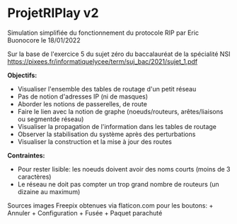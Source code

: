 # ProjetRIPlay v2
Simulation simplifiée du fonctionnement du protocole RIP
par Eric Buonocore le 18/01/2022

Sur la base de l'exercice 5 du sujet zéro du baccalauréat de la spécialité NSI
https://pixees.fr/informatiquelycee/term/suj_bac/2021/sujet_1.pdf

**Objectifs:**
  + Visualiser l'ensemble des tables de routage d'un petit réseau
  + Pas de notion d'adresses IP (ni de masques)
  + Aborder les notions de passerelles, de route
  + Faire le lien avec la notion de graphe
  (noeuds/routeurs, arêtes/liaisons ou segmentde réseau)
  + Visualiser la propagation de l'information dans les tables de routage
  + Observer la stabilisation du système après des perturbations
  + Visualiser la construction et la mise à jour des routes

**Contraintes:**
  + Pour rester lisible: les noeuds doivent avoir des noms courts
  (moins de 3 caractères)
  + Le réseau ne doit pas compter un trop grand nombre de routeurs
  (un dizaine au  maximum)

Sources images Freepix obtenues via flaticon.com pour les boutons:
      + Annuler
      + Configuration
      + Fusée
      + Paquet parachuté
